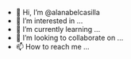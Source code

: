 - 👋 Hi, I’m @alanabelcasilla
- 👀 I’m interested in ...
- 🌱 I’m currently learning ...
- 💞️ I’m looking to collaborate on ...
- 📫 How to reach me ...

<!---
alanabelcasilla/alanabelcasilla is a ✨ special ✨ repository because its `README.md` (this file) appears on your GitHub profile.
You can click the Preview link to take a look at your changes.
--->
